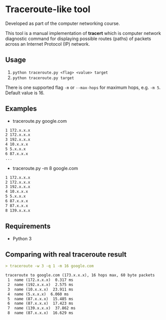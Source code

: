 # Traceroute-like tool
Developed as part of the computer networking course.

This tool is a manual implementation of **tracert** which is computer network diagnostic 
command for displaying possible routes (paths) of packets across an Internet Protocol (IP) network.

## Usage
1. `python traceroute.py <flag> <value> target`
2. `python traceroute.py target`

There is one supported flag `-m` or `--max-hops` for maximum hops, e.g. `-m 5`. Default value is 16.

## Examples
* traceroute.py google.com
```markdown
1 172.x.x.x
2 172.x.x.x
3 192.x.x.x
4 10.x.x.x
5 5.x.x.x
6 87.x.x.x
...
```
* traceroute.py -m 8 google.com
```markdown
1 172.x.x.x
2 172.x.x.x
3 192.x.x.x
4 10.x.x.x
5 5.x.x.x
6 87.x.x.x
7 87.x.x.x
8 139.x.x.x
```
## Requirements
* Python 3

## Comparing with real traceroute result
```markdown
> traceroute -w 3 -q 1 -m 16 google.com

traceroute to google.com (173.x.x.x), 16 hops max, 60 byte packets
 1  name (172.x.x.x)  0.317 ms
 2  name (192.x.x.x)  2.575 ms
 3  name (10.x.x.x)  23.911 ms
 4  name (5.x.x.x)  6.060 ms
 5  name (87.x.x.x)  15.485 ms
 6  name (87.x.x.x)  17.423 ms
 7  name (139.x.x.x)  37.862 ms
 8  name (87.x.x.x)  16.629 ms

```